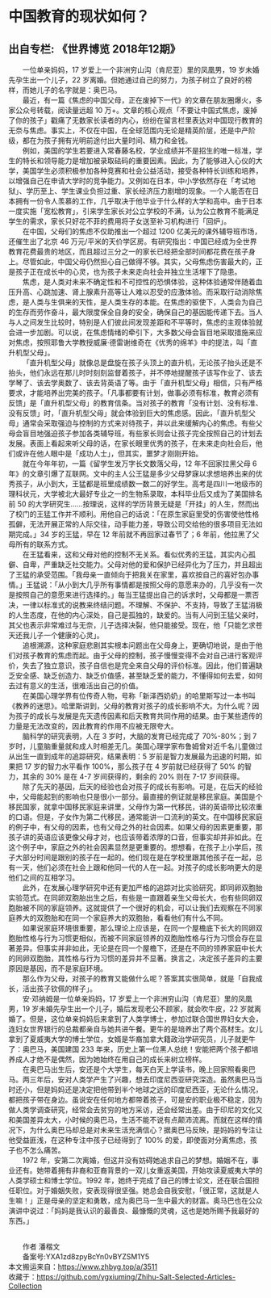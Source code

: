 # 中国教育的现状如何？  
## 出自专栏: 《世界博览 2018年12期》  
&emsp;&emsp;一位单亲妈妈，17 岁爱上一个非洲穷山沟（肯尼亚）里的凤凰男，19 岁未婚先孕生出一个儿子，22 岁离婚。但她通过自己的努力，为孩子树立了良好的榜样，而她儿子的名字就是：奥巴马。  
&emsp;&emsp;最近，有一篇《焦虑的中国父母，正在废掉下一代》的文章在朋友圈爆火，多家公众号转载，阅读量远超 10 万+。文章的核心观点「不要让中国式焦虑，废掉了你的孩子」戳痛了无数家长读者的内心，纷纷在留言栏里表达对中国现行教育的无奈与焦虑。事实上，不仅在中国，在全球范围内无论是精英阶层，还是中产阶级，都在为孩子拥有光明前途付出大量时间、精力和金钱。  
&emsp;&emsp;例如，美国的学生若要进入常春藤名校，学业成绩并不是招生的唯一标准，学生的特长和领导能力是增加被录取砝码的重要因素。因此，为了能够进入心仪的大学，美国学生必须积极参加各种竞赛和社会公益活动，接受各种特长训练和培养，以增强自己在申请大学时的竞争能力。又例如在日本，中小学依然存在「考试地狱」、学历至上、学生课业负担过重、家长经济压力剧增的现象。一个人能否在日本拥有一份令人羡慕的工作，几乎取决于他毕业于什么样的大学和高中。由于日本一度实施「宽松教育」，引来学生家长对公立学校的不满，认为公立教育不能满足学生的需求，家长只好花不菲的费用将子女送至补习机构进行「回炉」。  
&emsp;&emsp;在中国，父母们的焦虑不仅助推出一个超过 1200 亿美元的课外辅导班市场，还催生出了北京 46 万元/平米的天价学区房。有研究指出：中国已经成为全世界教育花费最贵的地区，而且超过三分之一的家长已经把全部时间都花费在孩子身上。尽管如此，中国父母仍然担心自己做得不够。其实，父母焦虑伤害最大的，正是孩子正在成长中的心灵，也为孩子未来走向社会并独立生活埋下了隐患。  
&emsp;&emsp;焦虑，是人类对未来不确定性和不可控性的恐惧体验，这种体验通常伴随着血压升高、心跳加速、肾上腺素升高等让人难以忍受的应激体验。而采取行动消除焦虑，是人类与生俱来的天性，是人类生存的本能。在焦虑的驱使下，人类会为自己的生存而劳作奋斗，最大限度保全自身的安全，确保自己的基因能传递下去。当人与人之间发生比较时，特别是人们彼此间发现差距和不平等时，焦虑的主观体验就会进一步加剧。可以说，在焦虑情绪的牵引下，大多数父母会盲目地采取措施来应对焦虑，按照耶鲁大学教授威廉·德雷谢维奇在《优秀的绵羊》中的提法，叫「直升机型父母」。  
&emsp;&emsp;「直升机型父母」就像总是盘旋在孩子头顶上的直升机，无论孩子抬头还是不抬头，他们永远在那儿时时刻刻监督着孩子，并不停地提醒孩子该写作业了、该去学琴了、该去学奥数了、该去背英语了等。由于「直升机型父母」相信，只有严格要求，才能培养出完美的孩子。「凡事都要有计划，做事必须有标准，教育必须有反馈」是「直升机型父母」的教育信条。当对孩子的教育「没有计划、没有标准、没有反馈」时，「直升机型父母」就会体验到巨大的焦虑感。因此，「直升机型父母」通常会采取强迫与控制的方式来对待孩子，并以此来缓解内心的焦虑。有些父母会盲目地强迫孩子参加各类辅导班，有些家长则会让孩子完全按照自己的计划去发展。表面上看起来听父母的话，在家长眼里优秀的孩子，在未来走向社会后，他们或许在他人眼中是「成功人士」，但其实，噩梦才刚刚开始。  
&emsp;&emsp;就在今年年初，一篇《留学生发万字长文数落父母，12 年不回家拉黑父母 6 年》的文章引爆了互联网。文中的主人公王猛是多少父母梦寐以求想培养出来的优秀孩子，从小到大，王猛都是班里成绩数一数二的好学生。高考是四川一地级市的理科状元，大学被北大最好专业之一的生物系录取，本科毕业后又成为了美国排名前 50 的大学研究生……按理说，这样的学历背景无疑是「开挂」的人生，然而出了校门的王猛工作并不顺利。用他自己的话说：「在原生家庭里受的伤害使他性格孤僻，无法开展正常的人际交往，动手能力差，导致公司交给他的很多项目无法如期完成。」34 岁的王猛，早在 12 年前就不再回家过春节了；6 年前，他拉黑了父母所有的联系方式。  
&emsp;&emsp;在王猛看来，这和父母对他的控制不无关系。看似优秀的王猛，其实内心孤僻、自卑，严重缺乏社交能力。父母对他的爱和保护已经异化为了压力，并且超出了王猛的承受范围。「我母亲一直倾向于把我关在家里，喜欢按自己的喜好包办事情。」王猛说：「从小到大几乎所有事情都是按照父母的意愿来办的，几乎没有一次是按照自己的意愿来进行选择的。」每当王猛提出自己的诉求时，父母都是一票否决，一律以标准式的说教来终结问题。不理解、不保护、不支持，导致了王猛消极的人生态度，在他的内心深处，自己是孤独的，缺爱的。当有人问到王猛父亲时，其父也表示非常难过与无奈，儿子选择决裂，他只能接受。现在，他「只能乞求苍天还我儿子一个健康的心灵」。  
&emsp;&emsp;追根溯源，这种家庭悲剧其实根本问题出在父母身上，更确切地说，是由于他们对孩子教育的焦虑而起。由于父母的控制，孩子慢慢变得不会对自己进行客观评价，失去了独立意识，孩子自信也是完全来自父母的评价标准。因此，他们普遍缺乏安全感、缺乏创造力、缺乏价值感，甚至缺乏爱的能力，不懂得如何去爱，如何去过有意义的生活，很难活出自己的价值。  
&emsp;&emsp;在美国心理学界有位传奇人物，号称「新泽西奶奶」的哈里斯写过一本书叫《教养的迷思》。哈里斯讲到，父母的教育对孩子的成长影响不大。为什么呢？因为孩子的成长与发展是先天遗传因素和后天教育共同作用的结果。由于某些遗传的力量是无法改变的，因此教育的作用不应被无限夸大。  
&emsp;&emsp;脑科学的研究表明，人在 3 岁时，大脑的发育已经完成了 70%-80%；到 7 岁时，儿童脑重量就和成人时相差无几。美国心理学家布鲁姆曾对近千名儿童做过从出生一直到成年的追踪研究，结果表明：5 岁前是智力发展最为迅速的时期，如果把 17 岁的智力水平看作 100%，那么孩子在 4 岁前就已经获得了 50% 的智力，其余的 30% 是在 4-7 岁间获得的，剩余的 20% 则在 7-17 岁间获得。  
&emsp;&emsp;除了先天的基因，后天的经验也会对孩子的成长有影响。可是，在后天的经验中，父母能起到的影响也只是很小一部分。最直接的例证就是移民家庭。美国是个移民国家，就拿中国移民家庭来讲里，父母作为第一代移民，讲的英语带比较浓重的口语。但是，子女作为第二代移民，通常能讲一口流利的英文。在中国移民家庭的例子中，有父母的因素，也有父母之外的社会因素。如果父母的因素更重要，那孩子讲的英语应该更像父母才对，也应该带着浓厚的口音，但事实却并非如此。在这个例子中，家庭之外的社会因素显然是更重要的。想想看，在孩子上小学后，孩子大部分时间是跟别的孩子在一起的。他们现在是在学校里跟其他孩子在一起，总有一天，他们必须在社会上跟和他同一代的人在一起。对孩子的成长影响更大的是他们之间的互相学习。  
&emsp;&emsp;此外，在发展心理学研究中还有更加严格的追踪对比实验研究，即同卵双胞胎实验范式。在同卵双胞胎出生之后，有些是一直跟着亲生父母长大，也有些同卵双胞胎被不同的家庭领养。这就提供了一个很好的机会，可以让我们去观察在不同家庭养大的双胞胎和在同一个家庭养大的双胞胎，看看他们有什么不同。  
&emsp;&emsp;如果说家庭环境很重要，那么理论上应该是，在同一个屋檐底下长大的同卵双胞胎性格与行为习惯更相似，而被不同家庭领养的双胞胎性格与行为习惯会存在显著差异。但事实并非如此，无论是在同一个屋檐下，还是在不同的领养家庭中长大的同卵双胞胎，其性格与行为习惯的差异并不显著。换言之，决定孩子差异的主要原因是基因，而不是家庭环境。  
&emsp;&emsp;那么作为父母，对孩子的教育又能做什么呢？答案其实很简单，就是「自我成长，活出孩子钦佩的样子」。  
&emsp;&emsp;安·邓纳姆是一位单亲妈妈，17 岁爱上一个非洲穷山沟（肯尼亚）里的凤凰男，19 岁未婚先孕生出一个儿子，婚后发现老公不顾家，就会吹牛皮，22 岁就离婚了。但是，这位单亲妈妈后来拿到了人类学博士，参加过联合国世界妇女大会，连妇女世界银行的总裁都亲自与她共进午餐。更牛的是培养出了两个高材生。女儿拿到了夏威夷大学的博士学位，女婿是华裔加拿大籍政治学研究员，儿子就更牛了：奥巴马，美国建国 233 年来，历史上第一位黑人总统！安能把两个孩子都培养成人才绝不是偶然，因为她始终在用自己的成长来树立榜样。  
&emsp;&emsp;在奥巴马出生后，安还是个大学生，每天白天上学读书，晚上回家照看奥巴马。两三年后，安对人类学产生了兴趣，想去印度尼西亚研究深造。虽然奥巴马当时还小，但是妈妈还是决定把他带到半个地球之远的印度尼西亚，无论什么情况，都把孩子带在身边。虽说安在任何地方都带着孩子，可是安的职业极不稳定，因为做人类学调查研究，经常会去贫穷的地方采访，还会经常出差。由于印尼的文化又和美国差异太大，小时候的奥巴马，生活不能不说有点颠沛流离。而就在这样的情况下，为什么奥巴马却总是对未来生活充满信心？据奥巴马反映，是妈妈的专注让他受益匪浅，在这种专注中孩子已经得到了 100% 的爱，即使面对分离焦虑，孩子也不怎么痛苦。  
&emsp;&emsp;1972 年，安第二次离婚，但这并没有妨碍她追求自己的梦想。婚姻不在，事业还有。她带着拥有非裔和亚裔背景的一双儿女重返美国，开始攻读夏威夷大学的人类学硕士和博士学位。1992 年，她终于完成了自己的博士论文，还在联合国担任职位。对于婚姻失败，安表现得很坚强。她总会自我安慰，「很正常，这就是人生嘛！」正是母亲的坚定和勇敢，成为奥巴马一生中最大的财富。奥马巴也在公众演讲中说过：「妈妈是我认识的最善良、最慷慨的灵魂，这也是她所赐予我最好的东西。」  
&emsp;&emsp;
  
&emsp;&emsp;作者 潘楷文  
&emsp;&emsp;备案号:YXA1zd8zpyBcYn0vBYZSM1Y5  
本文搬运来自：https://www.zhbyg.top/a/3511  
 收藏于：https://github.com/ygxiuming/Zhihu-Salt-Selected-Articles-Collection